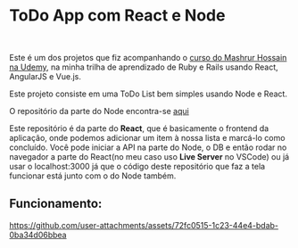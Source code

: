 # ToDo App com React e Node
<br/>

Este é um dos projetos que fiz acompanhando o [curso do Mashrur Hossain na Udemy](https://www.udemy.com/course/ruby-on-rails-react-angular), na minha trilha de aprendizado de Ruby e Rails usando React, AngularJS e Vue.js.
<br/>

Este projeto consiste em uma ToDo List bem simples usando Node e React.
<br/>

O repositório da parte do Node encontra-se [aqui](https://github.com/Diego-S-G/node-todo-api) 
<br/>

Este repositório é da parte do **React**, que é basicamente o frontend da aplicação, onde podemos adicionar um item à nossa lista e marcá-lo como concluído. Você pode iniciar a API na parte do Node, o DB e então rodar no navegador a parte do React(no meu caso uso **Live Server** no VSCode) ou já usar o localhost:3000 já que o código deste repositório que faz a tela funcionar está junto com o do Node também.
<br/>

## Funcionamento:
https://github.com/user-attachments/assets/72fc0515-1c23-44e4-bdab-0ba34d06bbea
